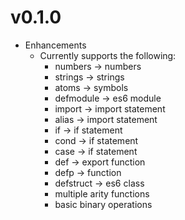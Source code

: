 # v0.1.0

* Enhancements
  * Currently supports the following:
      * numbers -> numbers
      * strings -> strings
      * atoms -> symbols
      * defmodule -> es6 module
      * import -> import statement
      * alias -> import statement
      * if -> if statement
      * cond -> if statement
      * case -> if statement
      * def -> export function
      * defp -> function
      * defstruct -> es6 class
      * multiple arity functions
      * basic binary operations
